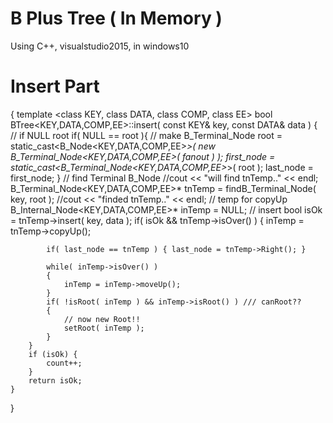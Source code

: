 # B Plus Tree ( In Memory )
  Using C++, visualstudio2015, in windows10
  
  
# Insert Part
{
	template <class KEY, class DATA, class COMP, class EE>
	bool BTree<KEY,DATA,COMP,EE>::insert( const KEY& key, const DATA& data )
	{
	    // if NULL root
	    if( NULL == root ){
	        // make B_Terminal_Node
	        root = static_cast<B_Node<KEY,DATA,COMP,EE>*>( new B_Terminal_Node<KEY,DATA,COMP,EE>( fanout ) );
	        first_node = static_cast<B_Terminal_Node<KEY,DATA,COMP,EE>*>( root );
	        last_node = first_node;
	    }
	    // find Terminal B_Node
	    //cout << "will find tnTemp.." << endl;
	    B_Terminal_Node<KEY,DATA,COMP,EE>* tnTemp = findB_Terminal_Node( key, root );
	    //cout << "finded tnTemp.." << endl;
	    // temp for copyUp
	    B_Internal_Node<KEY,DATA,COMP,EE>* inTemp = NULL;
	    // insert
	    bool isOk = tnTemp->insert( key, data );
	    if( isOk && tnTemp->isOver() )
	    {
	        inTemp = tnTemp->copyUp();
	
	        if( last_node == tnTemp ) { last_node = tnTemp->Right(); }
	
	        while( inTemp->isOver() )
	        {
	            inTemp = inTemp->moveUp();
	        }
	        if( !isRoot( inTemp ) && inTemp->isRoot() ) /// canRoot??
	        {
	            // now new Root!!
	            setRoot( inTemp );
	        }
	    }
		if (isOk) {
			count++;
		}
	    return isOk;
	}
}
